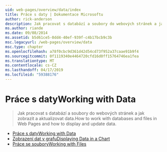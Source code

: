 ```yaml
---
uid: web-pages/overview/data/index
title: Práce s daty | Dokumentace Microsoftu
author: rick-anderson
description: Jak pracovat s databází a soubory do webových stránek a jak zobrazit a aktualizovat data.
ms.author: riande
ms.date: 09/08/2014
ms.assetid: b5d61ce5-0dd4-40ef-939f-c4b17bcb9c3b
msc.legacyurl: /web-pages/overview/data
msc.type: chapter
ms.openlocfilehash: a78f0cbc9d361d42d54cd73f952a37caae91b9f4
ms.sourcegitcommit: 0f1119340e4464720cfd16d0ff15764746ea1fea
ms.translationtype: MT
ms.contentlocale: cs-CZ
ms.lasthandoff: 04/17/2019
ms.locfileid: "59388176"
---
```

# <a name="working-with-data"></a><span data-ttu-id="1ce12-103">Práce s daty</span><span class="sxs-lookup"><span data-stu-id="1ce12-103">Working with Data</span></span>

> <span data-ttu-id="1ce12-104">Jak pracovat s databází a soubory do webových stránek a jak zobrazit a aktualizovat data.</span><span class="sxs-lookup"><span data-stu-id="1ce12-104">How to work with databases and files in Web Pages and how to display and update data.</span></span>


- [<span data-ttu-id="1ce12-105">Práce s daty</span><span class="sxs-lookup"><span data-stu-id="1ce12-105">Working with Data</span></span>](5-working-with-data.md)
- [<span data-ttu-id="1ce12-106">Zobrazení dat v grafu</span><span class="sxs-lookup"><span data-stu-id="1ce12-106">Displaying Data in a Chart</span></span>](7-displaying-data-in-a-chart.md)
- [<span data-ttu-id="1ce12-107">Práce se soubory</span><span class="sxs-lookup"><span data-stu-id="1ce12-107">Working with Files</span></span>](working-with-files.md)
